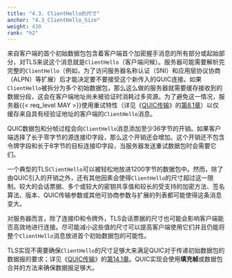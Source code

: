 ```yaml
---
title: "4.3. ClientHello的尺寸"
anchor: "4.3_ClientHello_Size"
weight: 430
rank: "h2"
---
```


来自客户端的首个初始数据包包含着客户端首个加密握手消息的所有部分或起始部分，对TLS来说这个消息就是`ClientHello`（客户端问候）。服务器可能需要解析完完整的`ClientHello`（例如，为了访问服务器名称认证（SNI）和应用层协议协商（ALPN）等扩展）后才能决定要不要接受这个新传入的QUIC连接。如果`ClientHello`被拆分为多个初始数据包，那么这么做的服务器就需要缓存接收到的数据分段，这会在客户端地址尚未被验证时消耗过多资源。为了避免这一情况，服务器{{< req_level MAY >}}使用重试特性（详见《[QUIC传输]()》的[第8.1章]()）以仅缓存来自具有经验证地址的客户端的`ClientHello`消息。

QUIC数据包和分帧过程会向`ClientHello`消息添加至少36字节的开销。如果客户端选择了长于零字节的源连接ID字段，那么这个开销还会增加。这个开销还不包含令牌字段和长于8字节的目标连接ID字段，当服务器发送重试数据包时会需要它们。

一个典型的TLS`ClientHello`可以被轻松地放进1200字节的数据包中。然而，除了由QUIC引入的开销之外，还有其他因素会使得`ClientHello`的尺寸超过这一限制。较大的会话票据、多个或较大的密钥共享值和较长的受支持的加密方法、签名算法、版本、QUIC传输参数或其他可协商参数与扩展的列表都可能使得这条消息变大。

对服务器而言，除了连接ID和令牌外，TLS会话票据的尺寸也可能会影响客户端能否高效地进行连接。尽可能减小这些值的尺寸可以提高客户端使用它们并且仍能将整个`ClientHello`消息放进首个初始数据包的可能性。

TLS实现不需要确保`ClientHello`的尺寸足够大来满足QUIC对于传递初始数据包的数据报的要求；详见《[QUIC传输]()》的[第14.1章]()。QUIC实现会使用**填充帧**或数据包合并的方法来确保数据报足够大。
